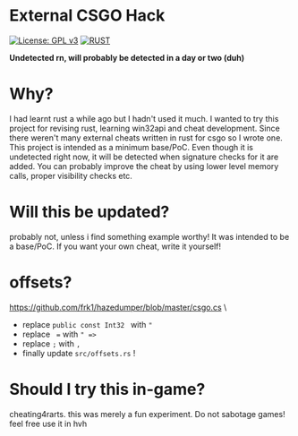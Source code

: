 # External CSGO Hack

[![License: GPL v3](https://img.shields.io/badge/license-GPL%20v3-blue?style=for-the-badge&logo=GNU)](https://www.gnu.org/licenses/gpl-3.0)
[![RUST](https://img.shields.io/badge/made%20with-RUST-red.svg?style=for-the-badge&logo=rust)](https://www.rust-lang.org/)

**Undetected rn, will probably be detected in a day or two (duh)**

# Why?
I had learnt rust a while ago but I hadn't used it much. I wanted to try this project for revising rust, learning win32api and cheat development. Since there weren't many external cheats written in rust for csgo so I wrote one. This project is intended as a minimum base/PoC. Even though it is undetected right now, it will be detected when signature checks for it are added. You can probably improve the cheat by using lower level memory calls, proper visibility checks etc.


# Will this be updated?
probably not, unless i find something example worthy! It was intended to be a base/PoC. If you want your own cheat, write it yourself!

# offsets?
https://github.com/frk1/hazedumper/blob/master/csgo.cs \
- replace `public const Int32 ` with `"`
- replace ` =` with `" =>`
- replace `;` with `,`
- finally update `src/offsets.rs` !

# Should I try this in-game?
cheating4rarts. this was merely a fun experiment. Do not sabotage games! feel free use it in hvh